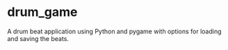 # drum_game
A drum beat application using Python and pygame with options for loading and saving the beats.
